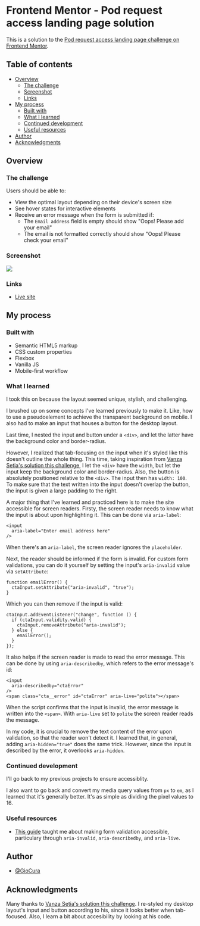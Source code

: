 # Frontend Mentor - Pod request access landing page solution

This is a solution to the [Pod request access landing page challenge on Frontend Mentor](https://www.frontendmentor.io/challenges/pod-request-access-landing-page-eyTmdkLSG).

## Table of contents

- [Overview](#overview)
  - [The challenge](#the-challenge)
  - [Screenshot](#screenshot)
  - [Links](#links)
- [My process](#my-process)
  - [Built with](#built-with)
  - [What I learned](#what-i-learned)
  - [Continued development](#continued-development)
  - [Useful resources](#useful-resources)
- [Author](#author)
- [Acknowledgments](#acknowledgments)

## Overview

### The challenge

Users should be able to:

- View the optimal layout depending on their device's screen size
- See hover states for interactive elements
- Receive an error message when the form is submitted if:
  - The `Email address` field is empty should show "Oops! Please add your email"
  - The email is not formatted correctly should show "Oops! Please check your email"

### Screenshot

![](./screenshot.jpg)

### Links

- [Live site](https://gc32-pod-landing.netlify.app/)

## My process

### Built with

- Semantic HTML5 markup
- CSS custom properties
- Flexbox
- Vanilla JS
- Mobile-first workflow

### What I learned

I took this on because the layout seemed unique, stylish, and challenging.

I brushed up on some concepts I've learned previously to make it. Like, how to use a pseudoelement to achieve the transparent background on mobile. I also had to make an input that houses a button for the desktop layout.

Last time, I nested the input and button under a `<div>`, and let the latter have the background color and border-radius.

However, I realized that tab-focusing on the input when it's styled like this doesn't outline the whole thing. This time, taking inspiration from [Vanza Setia's solution this challenge](https://officialpod.netlify.app/), I let the `<div>` have the `width`, but let the input keep the background color and border-radius. Also, the button is absolutely positioned relative to the `<div>`. The input then has `width: 100`. To make sure that the text written into the input doesn't overlap the button, the input is given a large padding to the right.

A major thing that I've learned and practiced here is to make the site accessible for screen readers. Firsty, the screen reader needs to know what the input is about upon highlighting it. This can be done via `aria-label`:

```
<input
  aria-label="Enter email address here"
/>
```

When there's an `aria-label`, the screen reader ignores the `placeholder`.

Next, the reader should be informed if the form is invalid. For custom form validations, you can do it yourself by setting the input's `aria-invalid` value via `setAttribute`:

```
function emailError() {
  ctaInput.setAttribute("aria-invalid", "true");
}
```

Which you can then remove if the input is valid:

```
ctaInput.addEventListener("change", function () {
  if (ctaInput.validity.valid) {
    ctaInput.removeAttribute("aria-invalid");
  } else {
    emailError();
  }
});
```

It also helps if the screen reader is made to read the error message. This can be done by using `aria-describedby`, which refers to the error message's id:

```
<input
  aria-describedby="ctaError"
/>
<span class="cta__error" id="ctaError" aria-live="polite"></span>
```

When the script confirms that the input is invalid, the error message is written into the `<span>`.
With `aria-live` set to `polite` the screen reader reads the message.

In my code, it is crucial to remove the text content of the error upon validation, so that the reader won't detect it. I learned that, in general, adding `aria-hidden="true"` does the same trick. However, since the input is described by the error, it overlooks `aria-hidden`.

### Continued development

I'll go back to my previous projects to ensure accessiblity.

I also want to go back and convert my media query values from `px` to `em`, as I learned that it's generally better. It's as simple as dividing the pixel values to 16.

### Useful resources

- [This guide](https://www.smashingmagazine.com/2023/02/guide-accessible-form-validation/) taught me about making form validation accessible, particulary through `aria-invalid`, `aria-describedby`, and `aria-live`.

## Author

- [@GioCura](https://www.frontendmentor.io/profile/GioCura)

## Acknowledgments

Many thanks to [Vanza Setia's solution this challenge](https://officialpod.netlify.app/). I re-styled my desktop layout's input and button according to his, since it looks better when tab-focused. Also, I learn a bit about accesibility by looking at his code.
